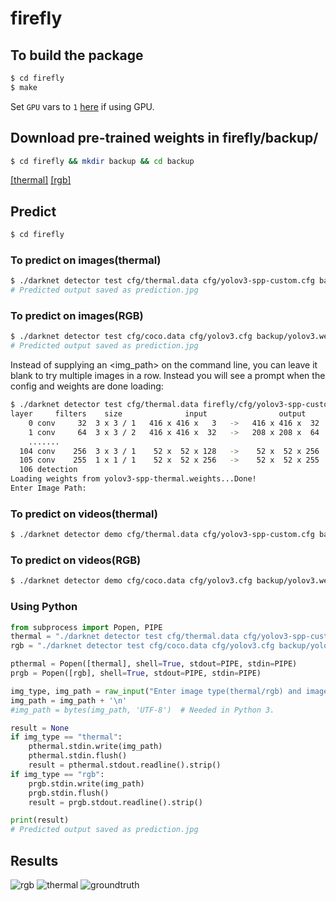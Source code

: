 # firefly


## To build the package

```bash
$ cd firefly
$ make
```
Set `GPU` vars to `1` [here](https://github.com/MuLx10/firefly/blob/238fb2dae08429a6bcca4a8d8af2336ffbb98fe1/firefly/Makefile#L3) if using GPU.

## Download pre-trained weights in firefly/backup/
```bash
$ cd firefly && mkdir backup && cd backup
```
[[thermal]](https://drive.google.com/open?id=14qrmSopyqegqRHrmwrMG86L-yXfWzr-i)
[[rgb]](https://pjreddie.com/media/files/yolov3.weights)

## Predict
```bash
$ cd firefly
```
### To predict on images(thermal)
```bash
$ ./darknet detector test cfg/thermal.data cfg/yolov3-spp-custom.cfg backup/yolov3-spp-thermal.weights <img_path>
# Predicted output saved as prediction.jpg
```

### To predict on images(RGB)

```bash
$ ./darknet detector test cfg/coco.data cfg/yolov3.cfg backup/yolov3.weights <img_path>
# Predicted output saved as prediction.jpg
```

Instead of supplying an <img_path> on the command line, you can leave it blank to try multiple images in a row. Instead you will see a prompt when the config and weights are done loading:
```bash
$ ./darknet detector test cfg/thermal.data firefly/cfg/yolov3-spp-custom.cfg backup/yolov3-spp-thermal.weights
layer     filters    size              input                output
    0 conv     32  3 x 3 / 1   416 x 416 x   3   ->   416 x 416 x  32  0.299 BFLOPs
    1 conv     64  3 x 3 / 2   416 x 416 x  32   ->   208 x 208 x  64  1.595 BFLOPs
    .......
  104 conv    256  3 x 3 / 1    52 x  52 x 128   ->    52 x  52 x 256  1.595 BFLOPs
  105 conv    255  1 x 1 / 1    52 x  52 x 256   ->    52 x  52 x 255  0.353 BFLOPs
  106 detection
Loading weights from yolov3-spp-thermal.weights...Done!
Enter Image Path:
```

### To predict on videos(thermal)
```bash
$ ./darknet detector demo cfg/thermal.data cfg/yolov3-spp-custom.cfg backup/yolov3-spp-thermal.weights <video_file_path>
```

### To predict on videos(RGB)

```bash
$ ./darknet detector demo cfg/coco.data cfg/yolov3.cfg backup/yolov3.weights <video_file_path> -out_filename <output_video_path.avi>
```


### Using Python

```python
from subprocess import Popen, PIPE
thermal = "./darknet detector test cfg/thermal.data cfg/yolov3-spp-custom.cfg backup/yolov3-spp-thermal.weights"
rgb = "./darknet detector test cfg/coco.data cfg/yolov3.cfg backup/yolov3.weights"

pthermal = Popen([thermal], shell=True, stdout=PIPE, stdin=PIPE)
prgb = Popen([rgb], shell=True, stdout=PIPE, stdin=PIPE)

img_type, img_path = raw_input("Enter image type(thermal/rgb) and image path").split(" ")
img_path = img_path + '\n'
#img_path = bytes(img_path, 'UTF-8')  # Needed in Python 3.

result = None
if img_type == "thermal":
    pthermal.stdin.write(img_path)
    pthermal.stdin.flush()
    result = pthermal.stdout.readline().strip()
if img_type == "rgb":
    prgb.stdin.write(img_path)
    prgb.stdin.flush()
    result = prgb.stdout.readline().strip()

print(result)
# Predicted output saved as prediction.jpg
```

## Results

![rgb](https://user-images.githubusercontent.com/23444642/72368100-67053900-3723-11ea-8e04-f34b5239a2e9.jpg)
![thermal](https://user-images.githubusercontent.com/23444642/72367294-fad60580-3721-11ea-9eab-d695d6dde416.jpg)
![groundtruth](https://user-images.githubusercontent.com/23444642/72367337-10e3c600-3722-11ea-86fb-9cd6c113ddad.jpeg)


